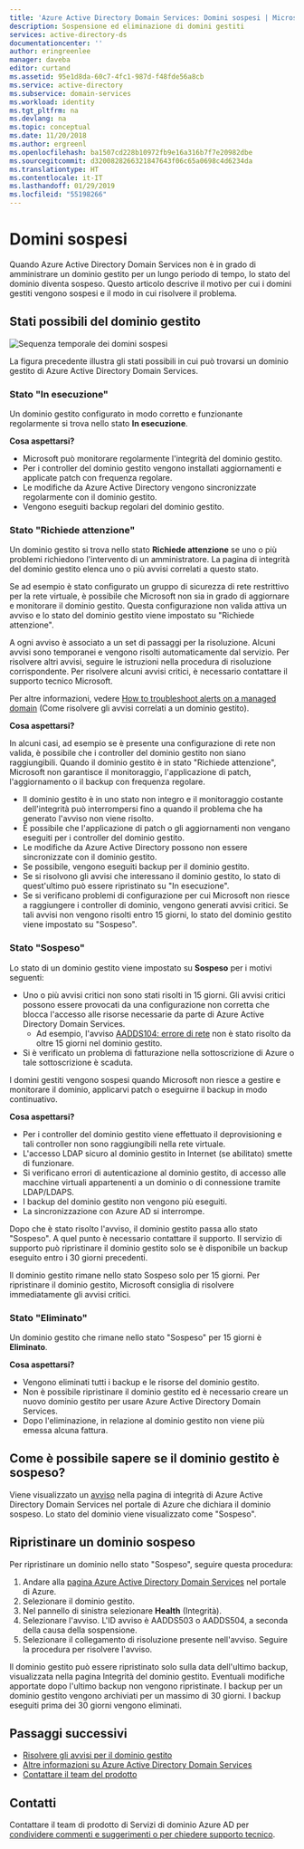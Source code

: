 ```yaml
---
title: 'Azure Active Directory Domain Services: Domini sospesi | Microsoft Docs'
description: Sospensione ed eliminazione di domini gestiti
services: active-directory-ds
documentationcenter: ''
author: eringreenlee
manager: daveba
editor: curtand
ms.assetid: 95e1d8da-60c7-4fc1-987d-f48fde56a8cb
ms.service: active-directory
ms.subservice: domain-services
ms.workload: identity
ms.tgt_pltfrm: na
ms.devlang: na
ms.topic: conceptual
ms.date: 11/20/2018
ms.author: ergreenl
ms.openlocfilehash: ba1507cd228b10972fb9e16a316b7f7e20982dbe
ms.sourcegitcommit: d3200828266321847643f06c65a0698c4d6234da
ms.translationtype: HT
ms.contentlocale: it-IT
ms.lasthandoff: 01/29/2019
ms.locfileid: "55198266"
---
```

# <a name="suspended-domains"></a>Domini sospesi
Quando Azure Active Directory Domain Services non è in grado di amministrare un dominio gestito per un lungo periodo di tempo, lo stato del dominio diventa sospeso. Questo articolo descrive il motivo per cui i domini gestiti vengono sospesi e il modo in cui risolvere il problema.


## <a name="states-your-managed-domain-can-be-in"></a>Stati possibili del dominio gestito

![Sequenza temporale dei domini sospesi](media/active-directory-domain-services-suspension/suspension-timeline.PNG)

La figura precedente illustra gli stati possibili in cui può trovarsi un dominio gestito di Azure Active Directory Domain Services.

### <a name="running-state"></a>Stato "In esecuzione"
Un dominio gestito configurato in modo corretto e funzionante regolarmente si trova nello stato **In esecuzione**.

**Cosa aspettarsi?**
* Microsoft può monitorare regolarmente l'integrità del dominio gestito.
* Per i controller del dominio gestito vengono installati aggiornamenti e applicate patch con frequenza regolare.
* Le modifiche da Azure Active Directory vengono sincronizzate regolarmente con il dominio gestito.
* Vengono eseguiti backup regolari del dominio gestito.


### <a name="needs-attention-state"></a>Stato "Richiede attenzione"
Un dominio gestito si trova nello stato **Richiede attenzione** se uno o più problemi richiedono l'intervento di un amministratore. La pagina di integrità del dominio gestito elenca uno o più avvisi correlati a questo stato.

Se ad esempio è stato configurato un gruppo di sicurezza di rete restrittivo per la rete virtuale, è possibile che Microsoft non sia in grado di aggiornare e monitorare il dominio gestito. Questa configurazione non valida attiva un avviso e lo stato del dominio gestito viene impostato su "Richiede attenzione".

A ogni avviso è associato a un set di passaggi per la risoluzione. Alcuni avvisi sono temporanei e vengono risolti automaticamente dal servizio. Per risolvere altri avvisi, seguire le istruzioni nella procedura di risoluzione corrispondente. Per risolvere alcuni avvisi critici, è necessario contattare il supporto tecnico Microsoft.

Per altre informazioni, vedere [How to troubleshoot alerts on a managed domain](active-directory-ds-troubleshoot-alerts.md) (Come risolvere gli avvisi correlati a un dominio gestito).

**Cosa aspettarsi?**

In alcuni casi, ad esempio se è presente una configurazione di rete non valida, è possibile che i controller del dominio gestito non siano raggiungibili. Quando il dominio gestito è in stato "Richiede attenzione", Microsoft non garantisce il monitoraggio, l'applicazione di patch, l'aggiornamento o il backup con frequenza regolare.

* Il dominio gestito è in uno stato non integro e il monitoraggio costante dell'integrità può interrompersi fino a quando il problema che ha generato l'avviso non viene risolto.
* È possibile che l'applicazione di patch o gli aggiornamenti non vengano eseguiti per i controller del dominio gestito.
* Le modifiche da Azure Active Directory possono non essere sincronizzate con il dominio gestito.
* Se possibile, vengono eseguiti backup per il dominio gestito.
* Se si risolvono gli avvisi che interessano il dominio gestito, lo stato di quest'ultimo può essere ripristinato su "In esecuzione".
* Se si verificano problemi di configurazione per cui Microsoft non riesce a raggiungere i controller di dominio, vengono generati avvisi critici. Se tali avvisi non vengono risolti entro 15 giorni, lo stato del dominio gestito viene impostato su "Sospeso".


### <a name="the-suspended-state"></a>Stato "Sospeso"
Lo stato di un dominio gestito viene impostato su **Sospeso** per i motivi seguenti:

* Uno o più avvisi critici non sono stati risolti in 15 giorni. Gli avvisi critici possono essere provocati da una configurazione non corretta che blocca l'accesso alle risorse necessarie da parte di Azure Active Directory Domain Services.
    * Ad esempio, l'avviso [AADDS104: errore di rete](active-directory-ds-troubleshoot-nsg.md) non è stato risolto da oltre 15 giorni nel dominio gestito.
* Si è verificato un problema di fatturazione nella sottoscrizione di Azure o tale sottoscrizione è scaduta.

I domini gestiti vengono sospesi quando Microsoft non riesce a gestire e monitorare il dominio, applicarvi patch o eseguirne il backup in modo continuativo.

**Cosa aspettarsi?**
* Per i controller del dominio gestito viene effettuato il deprovisioning e tali controller non sono raggiungibili nella rete virtuale.
* L'accesso LDAP sicuro al dominio gestito in Internet (se abilitato) smette di funzionare.
* Si verificano errori di autenticazione al dominio gestito, di accesso alle macchine virtuali appartenenti a un dominio o di connessione tramite LDAP/LDAPS.
* I backup del dominio gestito non vengono più eseguiti.
* La sincronizzazione con Azure AD si interrompe.

Dopo che è stato risolto l'avviso, il dominio gestito passa allo stato "Sospeso". A quel punto è necessario contattare il supporto.
Il servizio di supporto può ripristinare il dominio gestito solo se è disponibile un backup eseguito entro i 30 giorni precedenti.

Il dominio gestito rimane nello stato Sospeso solo per 15 giorni. Per ripristinare il dominio gestito, Microsoft consiglia di risolvere immediatamente gli avvisi critici.


### <a name="deleted-state"></a>Stato "Eliminato"
Un dominio gestito che rimane nello stato "Sospeso" per 15 giorni è **Eliminato**.

**Cosa aspettarsi?**
* Vengono eliminati tutti i backup e le risorse del dominio gestito.
* Non è possibile ripristinare il dominio gestito ed è necessario creare un nuovo dominio gestito per usare Azure Active Directory Domain Services.
* Dopo l'eliminazione, in relazione al dominio gestito non viene più emessa alcuna fattura.


## <a name="how-do-you-know-if-your-managed-domain-is-suspended"></a>Come è possibile sapere se il dominio gestito è sospeso?
Viene visualizzato un [avviso](active-directory-ds-troubleshoot-alerts.md) nella pagina di integrità di Azure Active Directory Domain Services nel portale di Azure che dichiara il dominio sospeso. Lo stato del dominio viene visualizzato come "Sospeso".


## <a name="restore-a-suspended-domain"></a>Ripristinare un dominio sospeso
Per ripristinare un dominio nello stato "Sospeso", seguire questa procedura:

1. Andare alla [pagina Azure Active Directory Domain Services](https://portal.azure.com/#blade/HubsExtension/Resources/resourceType/Microsoft.AAD%2FdomainServices) nel portale di Azure.
2. Selezionare il dominio gestito.
3. Nel pannello di sinistra selezionare **Health** (Integrità).
4. Selezionare l'avviso. L'ID avviso è AADDS503 o AADDS504, a seconda della causa della sospensione.
5. Selezionare il collegamento di risoluzione presente nell'avviso. Seguire la procedura per risolvere l'avviso.

Il dominio gestito può essere ripristinato solo sulla data dell'ultimo backup, visualizzata nella pagina Integrità del dominio gestito. Eventuali modifiche apportate dopo l'ultimo backup non vengono ripristinate. I backup per un dominio gestito vengono archiviati per un massimo di 30 giorni. I backup eseguiti prima dei 30 giorni vengono eliminati.


## <a name="next-steps"></a>Passaggi successivi
- [Risolvere gli avvisi per il dominio gestito](active-directory-ds-troubleshoot-alerts.md)
- [Altre informazioni su Azure Active Directory Domain Services](active-directory-ds-overview.md)
- [Contattare il team del prodotto](active-directory-ds-contact-us.md)

## <a name="contact-us"></a>Contatti
Contattare il team di prodotto di Servizi di dominio Azure AD per [condividere commenti e suggerimenti o per chiedere supporto tecnico](active-directory-ds-contact-us.md).
